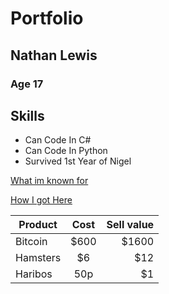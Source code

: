 # Portfolio
## Nathan Lewis
### Age 17


## Skills
- Can Code In C#
- Can Code In Python
- Survived 1st Year of Nigel

[What im known for](https://www.youtube.com/watch?v=FveF-we6lcE)


[How I got Here](https://www.youtube.com/watch?v=3CiZnbTB7tQ)




| Product       | Cost          | Sell value|
| ------------- |:-------------:| ---------:|
| Bitcoin       | $600          | $1600     |
| Hamsters      | $6            |   $12     |
| Haribos       | 50p           |    $1     |
